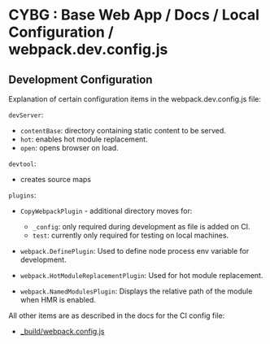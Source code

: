 # CYBG : Base Web App / Docs / Local Configuration / webpack.dev.config.js

## Development Configuration

Explanation of certain configuration items in the webpack.dev.config.js file:

`devServer`:
- `contentBase`: directory containing static content to be served.
- `hot`: enables hot module replacement.
- `open`: opens browser on load.

`devtool`:
- creates source maps

`plugins`:

- `CopyWebpackPlugin` - additional directory moves for:
    - `_config`: only required during development as file is added on CI.
    - `test`: currently only required for testing on local machines.

- `webpack.DefinePlugin`: Used to define node process env variable for development.

- `webpack.HotModuleReplacementPlugin`: Used for hot module replacement.

- `webpack.NamedModulesPlugin`: Displays the relative path of the module when HMR is enabled.

All other items are as described in the docs for the CI config file: 
- [_build/webpack.config.js]("./docs/ci-configuration/webpack.config.js.md")
